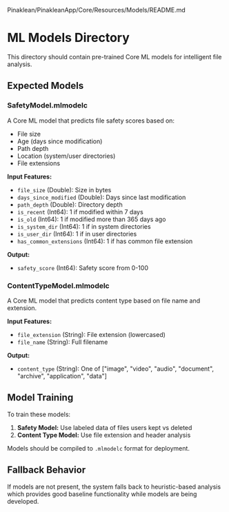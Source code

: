 Pinaklean/PinakleanApp/Core/Resources/Models/README.md
# ML Models Directory

This directory should contain pre-trained Core ML models for intelligent file analysis.

## Expected Models

### SafetyModel.mlmodelc
A Core ML model that predicts file safety scores based on:
- File size
- Age (days since modification)
- Path depth
- Location (system/user directories)
- File extensions

**Input Features:**
- `file_size` (Double): Size in bytes
- `days_since_modified` (Double): Days since last modification
- `path_depth` (Double): Directory depth
- `is_recent` (Int64): 1 if modified within 7 days
- `is_old` (Int64): 1 if modified more than 365 days ago
- `is_system_dir` (Int64): 1 if in system directories
- `is_user_dir` (Int64): 1 if in user directories
- `has_common_extensions` (Int64): 1 if has common file extension

**Output:**
- `safety_score` (Int64): Safety score from 0-100

### ContentTypeModel.mlmodelc
A Core ML model that predicts content type based on file name and extension.

**Input Features:**
- `file_extension` (String): File extension (lowercased)
- `file_name` (String): Full filename

**Output:**
- `content_type` (String): One of ["image", "video", "audio", "document", "archive", "application", "data"]

## Model Training

To train these models:

1. **Safety Model:** Use labeled data of files users kept vs deleted
2. **Content Type Model:** Use file extension and header analysis

Models should be compiled to `.mlmodelc` format for deployment.

## Fallback Behavior

If models are not present, the system falls back to heuristic-based analysis which provides good baseline functionality while models are being developed.